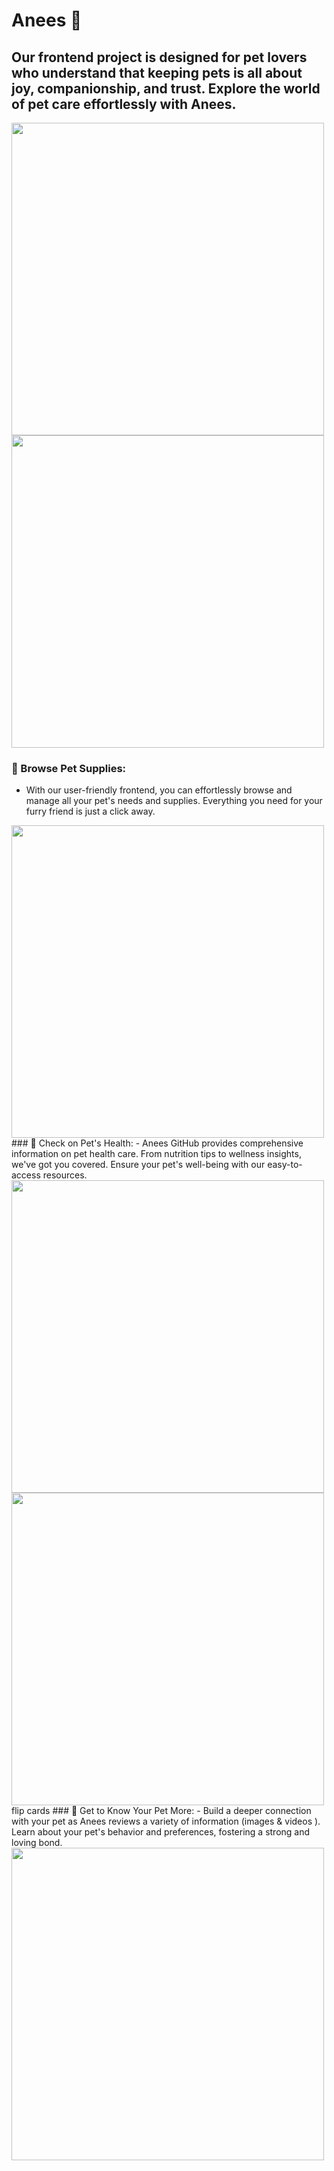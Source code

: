 # Anees 🐾
## Our frontend project is designed for pet lovers who understand that keeping pets is all about joy, companionship, and trust. Explore the world of pet care effortlessly with Anees.
<img src= "https://github.com/haandx/Anees/assets/142608001/d72295bd-3cf5-4638-b4bf-1aef1a47cff8" width = "500">

<img src= "https://github.com/haandx/Anees/assets/142608001/aee85f8e-88b2-471a-b07b-efa6041be3f5" width = "500">


### 🐾 Browse Pet Supplies:
- With our user-friendly frontend, you can effortlessly browse and manage all your pet's needs and supplies. Everything you need for your furry friend is just a click away.
<img src= "https://github.com/haandx/Anees/assets/142608001/5f0ddf03-a5f7-427e-a0ff-88d3f0997d1d" width = "500">
### 💖 Check on Pet's Health:
- Anees GitHub provides comprehensive information on pet health care. From nutrition tips to wellness insights, we've got you covered. Ensure your pet's well-being with our easy-to-access resources.
<img src= "https://github.com/haandx/Anees/assets/142608001/d13ddd6c-7f01-4f25-8bb3-0fc82888e510" width = "500">
<img src= "https://github.com/haandx/Anees/assets/142608001/eb125a01-2a0b-4ea1-ad82-18ba37876cfd" width = "500">
flip cards 
### 🤝 Get to Know Your Pet More:
- Build a deeper connection with your pet as Anees reviews a variety of information (images & videos ). Learn about your pet's behavior and preferences, fostering a strong and loving bond.
<img src= "https://github.com/haandx/Anees/assets/142608001/437f8102-8208-4cf3-8ada-f0df24a68a48" width = "500">
